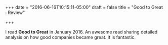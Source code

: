 +++
date = "2016-06-16T10:15:11-05:00"
draft = false
title = "Good to Great : Review"

+++

I read **Good to Great** in January 2016. An awesome read sharing detailed analysis on how good companies became great. It is fantastic.
